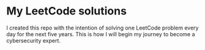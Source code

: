# My LeetCode solutions
I created this repo with the intention of solving one LeetCode problem every day for the next five years. This is how I will begin my journey to become a cybersecurity expert.